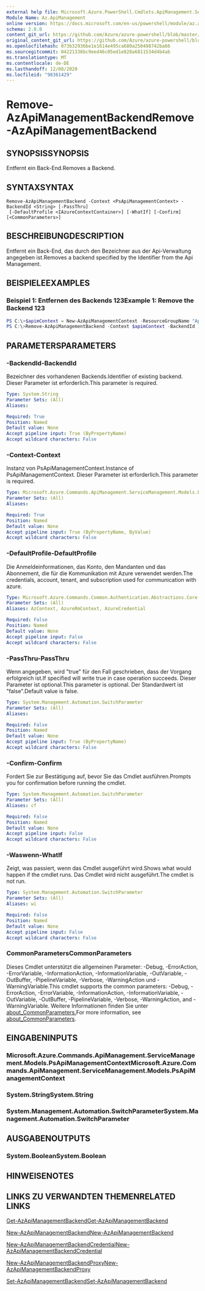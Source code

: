 ```yaml
---
external help file: Microsoft.Azure.PowerShell.Cmdlets.ApiManagement.ServiceManagement.dll-Help.xml
Module Name: Az.ApiManagement
online version: https://docs.microsoft.com/en-us/powershell/module/az.apimanagement/remove-azapimanagementbackend
schema: 2.0.0
content_git_url: https://github.com/Azure/azure-powershell/blob/master/src/ApiManagement/ApiManagement/help/Remove-AzApiManagementBackend.md
original_content_git_url: https://github.com/Azure/azure-powershell/blob/master/src/ApiManagement/ApiManagement/help/Remove-AzApiManagementBackend.md
ms.openlocfilehash: 073b32936be1e1614e495ca680a250498742ba66
ms.sourcegitcommit: 04221336bc9eed46c05ed1e828a6811534d4b4ab
ms.translationtype: MT
ms.contentlocale: de-DE
ms.lasthandoff: 12/08/2020
ms.locfileid: "98361429"
---
```

# <span data-ttu-id="9f6f0-101">Remove-AzApiManagementBackend</span><span class="sxs-lookup"><span data-stu-id="9f6f0-101">Remove-AzApiManagementBackend</span></span>

## <span data-ttu-id="9f6f0-102">SYNOPSIS</span><span class="sxs-lookup"><span data-stu-id="9f6f0-102">SYNOPSIS</span></span>
<span data-ttu-id="9f6f0-103">Entfernt ein Back-End.</span><span class="sxs-lookup"><span data-stu-id="9f6f0-103">Removes a Backend.</span></span>

## <span data-ttu-id="9f6f0-104">SYNTAX</span><span class="sxs-lookup"><span data-stu-id="9f6f0-104">SYNTAX</span></span>

```
Remove-AzApiManagementBackend -Context <PsApiManagementContext> -BackendId <String> [-PassThru]
 [-DefaultProfile <IAzureContextContainer>] [-WhatIf] [-Confirm] [<CommonParameters>]
```

## <span data-ttu-id="9f6f0-105">BESCHREIBUNG</span><span class="sxs-lookup"><span data-stu-id="9f6f0-105">DESCRIPTION</span></span>
<span data-ttu-id="9f6f0-106">Entfernt ein Back-End, das durch den Bezeichner aus der Api-Verwaltung angegeben ist.</span><span class="sxs-lookup"><span data-stu-id="9f6f0-106">Removes a backend specified by the Identifier from the Api Management.</span></span>

## <span data-ttu-id="9f6f0-107">BEISPIELE</span><span class="sxs-lookup"><span data-stu-id="9f6f0-107">EXAMPLES</span></span>

### <span data-ttu-id="9f6f0-108">Beispiel 1: Entfernen des Backends 123</span><span class="sxs-lookup"><span data-stu-id="9f6f0-108">Example 1: Remove the Backend 123</span></span>
```powershell
PS C:\>$apimContext = New-AzApiManagementContext -ResourceGroupName "Api-Default-WestUS" -ServiceName "contoso"
PS C:\>Remove-AzApiManagementBackend -Context $apimContext -BackendId 123 -PassThru
```

## <span data-ttu-id="9f6f0-109">PARAMETERS</span><span class="sxs-lookup"><span data-stu-id="9f6f0-109">PARAMETERS</span></span>

### <span data-ttu-id="9f6f0-110">-BackendId</span><span class="sxs-lookup"><span data-stu-id="9f6f0-110">-BackendId</span></span>
<span data-ttu-id="9f6f0-111">Bezeichner des vorhandenen Backends.</span><span class="sxs-lookup"><span data-stu-id="9f6f0-111">Identifier of existing backend.</span></span>
<span data-ttu-id="9f6f0-112">Dieser Parameter ist erforderlich.</span><span class="sxs-lookup"><span data-stu-id="9f6f0-112">This parameter is required.</span></span>

```yaml
Type: System.String
Parameter Sets: (All)
Aliases:

Required: True
Position: Named
Default value: None
Accept pipeline input: True (ByPropertyName)
Accept wildcard characters: False
```

### <span data-ttu-id="9f6f0-113">-Context</span><span class="sxs-lookup"><span data-stu-id="9f6f0-113">-Context</span></span>
<span data-ttu-id="9f6f0-114">Instanz von PsApiManagementContext.</span><span class="sxs-lookup"><span data-stu-id="9f6f0-114">Instance of PsApiManagementContext.</span></span>
<span data-ttu-id="9f6f0-115">Dieser Parameter ist erforderlich.</span><span class="sxs-lookup"><span data-stu-id="9f6f0-115">This parameter is required.</span></span>

```yaml
Type: Microsoft.Azure.Commands.ApiManagement.ServiceManagement.Models.PsApiManagementContext
Parameter Sets: (All)
Aliases:

Required: True
Position: Named
Default value: None
Accept pipeline input: True (ByPropertyName, ByValue)
Accept wildcard characters: False
```

### <span data-ttu-id="9f6f0-116">-DefaultProfile</span><span class="sxs-lookup"><span data-stu-id="9f6f0-116">-DefaultProfile</span></span>
<span data-ttu-id="9f6f0-117">Die Anmeldeinformationen, das Konto, den Mandanten und das Abonnement, die für die Kommunikation mit Azure verwendet werden.</span><span class="sxs-lookup"><span data-stu-id="9f6f0-117">The credentials, account, tenant, and subscription used for communication with azure.</span></span>

```yaml
Type: Microsoft.Azure.Commands.Common.Authentication.Abstractions.Core.IAzureContextContainer
Parameter Sets: (All)
Aliases: AzContext, AzureRmContext, AzureCredential

Required: False
Position: Named
Default value: None
Accept pipeline input: False
Accept wildcard characters: False
```

### <span data-ttu-id="9f6f0-118">-PassThru</span><span class="sxs-lookup"><span data-stu-id="9f6f0-118">-PassThru</span></span>
<span data-ttu-id="9f6f0-119">Wenn angegeben, wird "true" für den Fall geschrieben, dass der Vorgang erfolgreich ist.</span><span class="sxs-lookup"><span data-stu-id="9f6f0-119">If specified will write true in case operation succeeds.</span></span>
<span data-ttu-id="9f6f0-120">Dieser Parameter ist optional.</span><span class="sxs-lookup"><span data-stu-id="9f6f0-120">This parameter is optional.</span></span>
<span data-ttu-id="9f6f0-121">Der Standardwert ist "false".</span><span class="sxs-lookup"><span data-stu-id="9f6f0-121">Default value is false.</span></span>

```yaml
Type: System.Management.Automation.SwitchParameter
Parameter Sets: (All)
Aliases:

Required: False
Position: Named
Default value: None
Accept pipeline input: True (ByPropertyName)
Accept wildcard characters: False
```

### <span data-ttu-id="9f6f0-122">-Confirm</span><span class="sxs-lookup"><span data-stu-id="9f6f0-122">-Confirm</span></span>
<span data-ttu-id="9f6f0-123">Fordert Sie zur Bestätigung auf, bevor Sie das Cmdlet ausführen.</span><span class="sxs-lookup"><span data-stu-id="9f6f0-123">Prompts you for confirmation before running the cmdlet.</span></span>

```yaml
Type: System.Management.Automation.SwitchParameter
Parameter Sets: (All)
Aliases: cf

Required: False
Position: Named
Default value: None
Accept pipeline input: False
Accept wildcard characters: False
```

### <span data-ttu-id="9f6f0-124">-Waswenn</span><span class="sxs-lookup"><span data-stu-id="9f6f0-124">-WhatIf</span></span>
<span data-ttu-id="9f6f0-125">Zeigt, was passiert, wenn das Cmdlet ausgeführt wird.</span><span class="sxs-lookup"><span data-stu-id="9f6f0-125">Shows what would happen if the cmdlet runs.</span></span> <span data-ttu-id="9f6f0-126">Das Cmdlet wird nicht ausgeführt.</span><span class="sxs-lookup"><span data-stu-id="9f6f0-126">The cmdlet is not run.</span></span>

```yaml
Type: System.Management.Automation.SwitchParameter
Parameter Sets: (All)
Aliases: wi

Required: False
Position: Named
Default value: None
Accept pipeline input: False
Accept wildcard characters: False
```

### <span data-ttu-id="9f6f0-127">CommonParameters</span><span class="sxs-lookup"><span data-stu-id="9f6f0-127">CommonParameters</span></span>
<span data-ttu-id="9f6f0-128">Dieses Cmdlet unterstützt die allgemeinen Parameter: -Debug, -ErrorAction, -ErrorVariable, -InformationAction, -InformationVariable, -OutVariable, -OutBuffer, -PipelineVariable, -Verbose, -WarningAction und -WarningVariable.</span><span class="sxs-lookup"><span data-stu-id="9f6f0-128">This cmdlet supports the common parameters: -Debug, -ErrorAction, -ErrorVariable, -InformationAction, -InformationVariable, -OutVariable, -OutBuffer, -PipelineVariable, -Verbose, -WarningAction, and -WarningVariable.</span></span> <span data-ttu-id="9f6f0-129">Weitere Informationen finden Sie unter [about_CommonParameters.](http://go.microsoft.com/fwlink/?LinkID=113216)</span><span class="sxs-lookup"><span data-stu-id="9f6f0-129">For more information, see [about_CommonParameters](http://go.microsoft.com/fwlink/?LinkID=113216).</span></span>

## <span data-ttu-id="9f6f0-130">EINGABEN</span><span class="sxs-lookup"><span data-stu-id="9f6f0-130">INPUTS</span></span>

### <span data-ttu-id="9f6f0-131">Microsoft.Azure.Commands.ApiManagement.ServiceManagement.Models.PsApiManagementContext</span><span class="sxs-lookup"><span data-stu-id="9f6f0-131">Microsoft.Azure.Commands.ApiManagement.ServiceManagement.Models.PsApiManagementContext</span></span>

### <span data-ttu-id="9f6f0-132">System.String</span><span class="sxs-lookup"><span data-stu-id="9f6f0-132">System.String</span></span>

### <span data-ttu-id="9f6f0-133">System.Management.Automation.SwitchParameter</span><span class="sxs-lookup"><span data-stu-id="9f6f0-133">System.Management.Automation.SwitchParameter</span></span>

## <span data-ttu-id="9f6f0-134">AUSGABEN</span><span class="sxs-lookup"><span data-stu-id="9f6f0-134">OUTPUTS</span></span>

### <span data-ttu-id="9f6f0-135">System.Boolean</span><span class="sxs-lookup"><span data-stu-id="9f6f0-135">System.Boolean</span></span>

## <span data-ttu-id="9f6f0-136">HINWEISE</span><span class="sxs-lookup"><span data-stu-id="9f6f0-136">NOTES</span></span>

## <span data-ttu-id="9f6f0-137">LINKS ZU VERWANDTEN THEMEN</span><span class="sxs-lookup"><span data-stu-id="9f6f0-137">RELATED LINKS</span></span>

[<span data-ttu-id="9f6f0-138">Get-AzApiManagementBackend</span><span class="sxs-lookup"><span data-stu-id="9f6f0-138">Get-AzApiManagementBackend</span></span>](./Get-AzApiManagementBackend.md)

[<span data-ttu-id="9f6f0-139">New-AzApiManagementBackend</span><span class="sxs-lookup"><span data-stu-id="9f6f0-139">New-AzApiManagementBackend</span></span>](./New-AzApiManagementBackend.md)

[<span data-ttu-id="9f6f0-140">New-AzApiManagementBackendCredential</span><span class="sxs-lookup"><span data-stu-id="9f6f0-140">New-AzApiManagementBackendCredential</span></span>](./New-AzApiManagementBackendCredential.md)

[<span data-ttu-id="9f6f0-141">New-AzApiManagementBackendProxy</span><span class="sxs-lookup"><span data-stu-id="9f6f0-141">New-AzApiManagementBackendProxy</span></span>](./New-AzApiManagementBackendProxy.md)

[<span data-ttu-id="9f6f0-142">Set-AzApiManagementBackend</span><span class="sxs-lookup"><span data-stu-id="9f6f0-142">Set-AzApiManagementBackend</span></span>](./Set-AzApiManagementBackend.md)
